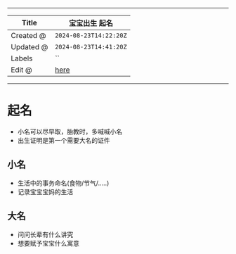 -----

| Title     | 宝宝出生 起名                                            |
| --------- | -------------------------------------------------- |
| Created @ | `2024-08-23T14:22:20Z`                             |
| Updated @ | `2024-08-23T14:41:20Z`                             |
| Labels    | \`\`                                               |
| Edit @    | [here](https://github.com/junxnone/ywiki/issues/8) |

-----

# 起名

  - 小名可以尽早取，胎教时，多喊喊小名
  - 出生证明是第一个需要大名的证件

## 小名

  - 生活中的事务命名(食物/节气/.....)
  - 记录宝宝宝妈的生活

## 大名

  - 问问长辈有什么讲究
  - 想要赋予宝宝什么寓意
